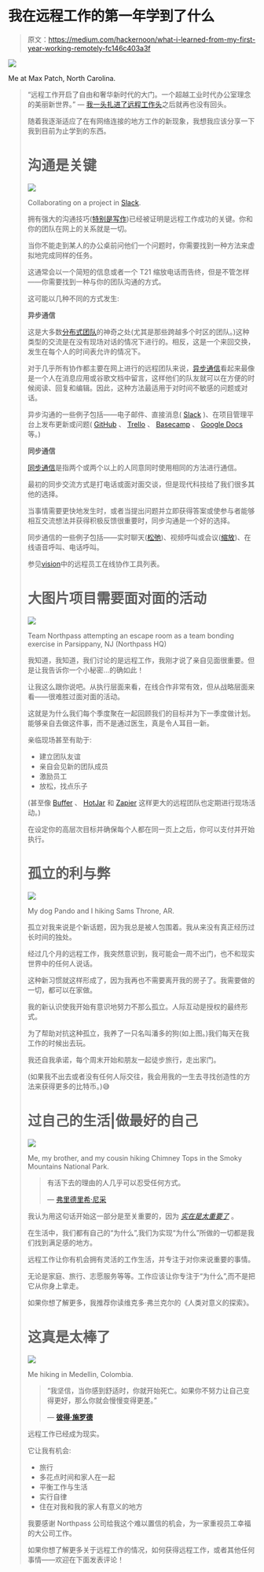 # 我在远程工作的第一年学到了什么

> 原文：<https://medium.com/hackernoon/what-i-learned-from-my-first-year-working-remotely-fc146c403a3f>

![](img/ca65fa06b50a47afe168d9ff5eed1b43.png)

Me at Max Patch, North Carolina.

> “远程工作开启了自由和奢华新时代的大门。一个超越工业时代办公室理念的美丽新世界。”
> ― [我一头扎进了远程工作头](https://medium.com/u/c030228809f2#2f9ff03a3f6d)之后就再也没有回头。
> 
> 随着我逐渐适应了在有网络连接的地方工作的新现象，我想我应该分享一下我到目前为止学到的东西。
> 
> # 沟通是关键
> 
> ![](img/8fa26e3db28b8408cafea8f05a284419.png)
> 
> Collaborating on a project in [Slack](https://slack.com/).
> 
> 拥有强大的沟通技巧([特别是写作](https://hackernoon.com/tools-ive-used-to-improve-my-communication-and-writing-skills-1217f2a296c1))已经被证明是远程工作成功的关键。你和你的团队在网上的关系就是一切。
> 
> 当你不能走到某人的办公桌前问他们一个问题时，你需要找到一种方法来虚拟地完成同样的任务。
> 
> 这通常会以一个简短的信息或者一个 T21 缩放电话而告终，但是不管怎样——你需要找到一种与你的团队沟通的方式。
> 
> 这可能以几种不同的方式发生:
> 
> **异步通信**
> 
> 这是大多数[分布式团队](https://www.formassembly.com/blog/remote-teams-communicate/)的神奇之处(尤其是那些跨越多个时区的团队。)这种类型的交流是在没有现场对话的情况下进行的。相反，这是一个来回交换，发生在每个人的时间表允许的情况下。
> 
> 对于几乎所有协作都主要在网上进行的远程团队来说，[异步通信](https://www.process.st/asynchronous-communication/)看起来最像是一个人在消息应用或谷歌文档中留言，这样他们的队友就可以在方便的时候阅读、回复和编辑。因此，这种方法最适用于对时间不敏感的问题或对话。
> 
> 异步沟通的一些例子包括——电子邮件、直接消息( [Slack](https://slack.com/) )、在项目管理平台上发布更新或问题( [GitHub](https://github.com/) 、 [Trello](https://trello.com/) 、 [Basecamp](https://basecamp.com/) 、 [Google Docs](https://www.google.com/docs/about/) 等。)
> 
> **同步通信**
> 
> [同步通信](https://remote.co/synchronous-and-asynchronous-communication/)是指两个或两个以上的人同意同时使用相同的方法进行通信。
> 
> 最初的同步交流方式是打电话或面对面交谈，但是现代科技给了我们很多其他的选择。
> 
> 当事情需要更快地发生时，或者当提出问题并立即获得答案或使参与者能够相互交流想法并获得积极反馈很重要时，同步沟通是一个好的选择。
> 
> 同步通信的一些例子包括——实时聊天([松弛](https://slack.com/))、视频呼叫或会议([缩放](https://zoom.us/))、在线语音呼叫、电话呼叫。
> 
> 参见[vision](https://www.invisionapp.com/blog/online-collaboration-tools-remote/)中的远程员工在线协作工具列表。
> 
> # 大图片项目需要面对面的活动
> 
> ![](img/96f0679c6e4ab6d13512bad61d9c7a5e.png)
> 
> Team Northpass attempting an escape room as a team bonding exercise in Parsippany, NJ (Northpass HQ)
> 
> 我知道，我知道，我们讨论的是远程工作，我刚才说了亲自见面很重要。但是让我告诉你一个小秘密…的确如此！
> 
> 让我这么跟你说吧。从执行层面来看，在线合作非常有效，但从战略层面来看——很难胜过面对面的活动。
> 
> 这就是为什么我们每个季度聚在一起回顾我们的目标并为下一季度做计划。能够亲自去做这件事，而不是通过医生，真是令人耳目一新。
> 
> 亲临现场甚至有助于:
> 
> *   建立团队友谊
> *   亲自会见新的团队成员
> *   激励员工
> *   放松，找点乐子
> 
> (甚至像 [Buffer](https://open.buffer.com/remote-work-retreats/) 、 [HotJar](https://www.tortugaretreats.com/case_study/hotjar/) 和 [Zapier](https://zapier.com/learn/remote-work/how-run-company-retreat-remote-team/) 这样更大的远程团队也定期进行现场活动。)
> 
> 在设定你的高层次目标并确保每个人都在同一页上之后，你可以支付并开始执行。
> 
> # 孤立的利与弊
> 
> ![](img/8b230979a310f92939ff6ca0ea91c60c.png)
> 
> My dog Pando and I hiking Sams Throne, AR.
> 
> 孤立对我来说是个新话题，因为我总是被人包围着。我从来没有真正经历过长时间的独处。
> 
> 经过几个月的远程工作，我突然意识到，我可能会一周不出门，也不和现实世界中的任何人说话。
> 
> 这种新习惯就这样形成了，因为我再也不需要离开我的房子了。我需要做的一切，都可以在家做。
> 
> 我的新认识使我开始有意识地努力不那么孤立。人际互动是授权的最终形式。
> 
> 为了帮助对抗这种孤立，我养了一只名叫潘多的狗(如上图。)我们每天在我工作的时候出去玩。
> 
> 我还自我承诺，每个周末开始和朋友一起徒步旅行，走出家门。
> 
> (如果我不出去或者没有任何人际交往，我会用我的一生去寻找创造性的方法来获得更多的比特币。)😅
> 
> # 过自己的生活|做最好的自己
> 
> ![](img/0e7efd4a8155dbfebd1839da6d38242f.png)
> 
> Me, my brother, and my cousin hiking Chimney Tops in the Smoky Mountains National Park.
> 
> > 有活下去的理由的人几乎可以忍受任何方式。
> > 
> > — [弗里德里希·尼采](https://bambooinnovator.com/2014/02/03/the-human-search-for-meaning-he-who-has-a-why-to-live-for-can-bear-almost-any-how-nietzsche/)
> 
> 我认为用这句话开始这一部分是至关重要的，因为 [*实在是太重要了*](https://www.psychologytoday.com/blog/hide-and-seek/201205/mans-search-meaning) 。
> 
> 在生活中，我们都有自己的“为什么”,我们为实现“为什么”所做的一切都是我们找到满足感的地方。
> 
> 远程工作让你有机会拥有灵活的工作生活，并专注于对你来说重要的事情。
> 
> 无论是家庭、旅行、志愿服务等等。工作应该让你专注于“为什么”,而不是把它从你身上拿走。
> 
> 如果你想了解更多，我推荐你读维克多·弗兰克尔的《人类对意义的探索》。
> 
> # 这真是太棒了
> 
> ![](img/13b6c4e001bcde2571d50609b916d420.png)
> 
> Me hiking in Medellin, Colombia.
> 
> > “我坚信，当你感到舒适时，你就开始死亡。如果你不努力让自己变得更好，那么你就会慢慢变得更差。”
> > 
> > — [**彼得·施罗德**](https://hackernoon.com/micro-habits-changed-my-life-47f572bfc153)
> 
> 远程工作已经成为现实。
> 
> 它让我有机会:
> 
> *   旅行
> *   多花点时间和家人在一起
> *   平衡工作与生活
> *   实行自律
> *   住在对我和我的家人有意义的地方
> 
> 我要感谢 Northpass 公司给我这个难以置信的机会，为一家重视员工幸福的大公司工作。
> 
> 如果你想了解更多关于远程工作的情况，如何获得远程工作，或者其他任何事情——欢迎在下面发表评论！